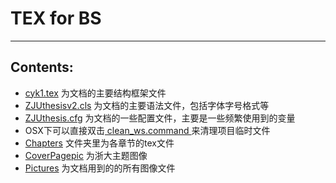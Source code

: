 # TEX for BS

---
## Contents:

- [cyk1.tex](./cyk1.tex) 为文档的主要结构框架文件
- [ZJUthesisv2.cls](./ZJUthesisv2.cls) 为文档的主要语法文件，包括字体字号格式等
- [ZJUthesis.cfg](./ZJUthesis.cfg) 为文档的一些配置文件，主要是一些频繁使用到的变量
- OSX下可以直接双击[ clean_ws.command ](./clean_ws.command)来清理项目临时文件
- [Chapters](./Chapters) 文件夹里为各章节的tex文件
- [CoverPagepic](./CoverPagepic) 为浙大主题图像
- [Pictures](./Pictures) 为文档用到的的所有图像文件